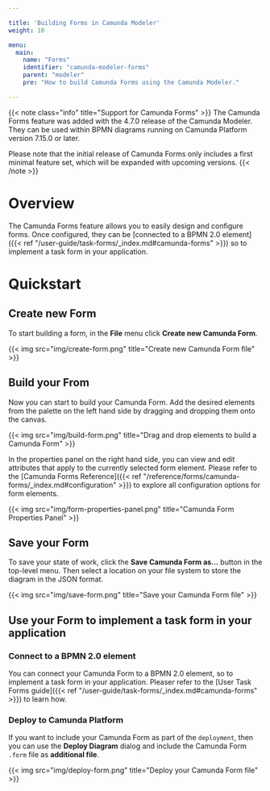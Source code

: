 ```yaml
---

title: 'Building Forms in Camunda Modeler'
weight: 10

menu:
  main:
    name: "Forms"
    identifier: "camunda-modeler-forms"
    parent: "modeler"
    pre: "How to build Camunda Forms using the Camunda Modeler."

---
```


{{< note class="info" title="Support for Camunda Forms" >}}
The Camunda Forms feature was added with the 4.7.0 release of the Camunda Modeler. They can be used within BPMN diagrams running on Camunda Platform version 7.15.0 or later.

Please note that the initial release of Camunda Forms only includes a first minimal feature set, which will be expanded with upcoming versions.
{{< /note >}}


# Overview

The Camunda Forms feature allows you to easily design and configure forms. Once configured, they can be [connected to a BPMN 2.0 element]({{< ref "/user-guide/task-forms/_index.md#camunda-forms" >}}) so to implement a task form in your application.

# Quickstart

## Create new Form

To start building a form, in the **File** menu click **Create new Camunda Form**.

{{< img src="img/create-form.png" title="Create new Camunda Form file" >}}

## Build your From

Now you can start to build your Camunda Form. Add the desired elements from the palette on the left hand side by dragging and dropping them onto the canvas.

{{< img src="img/build-form.png" title="Drag and drop elements to build a Camunda Form" >}}

In the properties panel on the right hand side, you can view and edit attributes that apply to the currently selected form element. Please refer to the [Camunda Forms Reference]({{< ref "/reference/forms/camunda-forms/_index.md#configuration" >}}) to explore all configuration options for form elements.

{{< img src="img/form-properties-panel.png" title="Camunda Form Properties Panel" >}}

## Save your Form

To save your state of work, click the **Save Camunda Form as...** button in the top-level menu. Then select a location on your file system to store the diagram in the JSON format.

{{< img src="img/save-form.png" title="Save your Camunda Form file" >}}

## Use your Form to implement a task form in your application

### Connect to a BPMN 2.0 element

You can connect your Camunda Form to a BPMN 2.0 element, so to implement a task form in your application. Pleaser refer to the [User Task Forms guide]({{< ref "/user-guide/task-forms/_index.md#camunda-forms" >}}) to learn how.

### Deploy to Camunda Platform

If you want to include your Camunda Form as part of the `deployment`, then you can use the **Deploy Diagram** dialog and include the Camunda Form `.form` file as **additional file**.

{{< img src="img/deploy-form.png" title="Deploy your Camunda Form file" >}}
